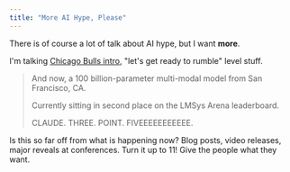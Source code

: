 ```yaml
---
title: "More AI Hype, Please"
---
```


There is of course a lot of talk about AI hype, but I want **more**. 

I'm talking [Chicago Bulls intro](https://www.youtube.com/watch?v=pWBXBo7ZH-E), "let's get ready to rumble" level stuff. 

> And now, a 100 billion-parameter multi-modal model from San Francisco, CA.
> 
> Currently sitting in second place on the LMSys Arena leaderboard. 
> 
> CLAUDE. THREE. POINT. FIVEEEEEEEEEEE.

Is this so far off from what is happening now? 
Blog posts, video releases, major reveals at conferences. 
Turn it up to 11! 
Give the people what they want. 

